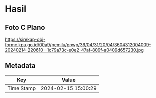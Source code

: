 # Hasil

## Foto C Plano

https://sirekap-obj-formc.kpu.go.id/00a9/pemilu/ppwp/36/04/31/20/04/3604312004009-20240214-220610--1c79a73c-e0e2-47af-809f-a0409d657230.jpg


## Metadata

| Key        | Value               |
| ---------- | ------------------- |
| Time Stamp | 2024-02-15 15:00:29 |



